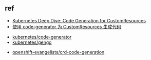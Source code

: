 

## ref
+ [Kubernetes Deep Dive: Code Generation for CustomResources](https://www.openshift.com/blog/kubernetes-deep-dive-code-generation-customresources)
+ [使用 code-generator 为 CustomResources 生成代码](https://www.jianshu.com/p/b2ceb9aff597)
<!-- code -->
+ [kubernetes/code-generator](https://github.com/kubernetes/code-generator)
+ [kubernetes/gengo](https://github.com/kubernetes/gengo)
<!-- sample -->
+ [openshift-evangelists/crd-code-generation](https://github.com/openshift-evangelists/crd-code-generation)
